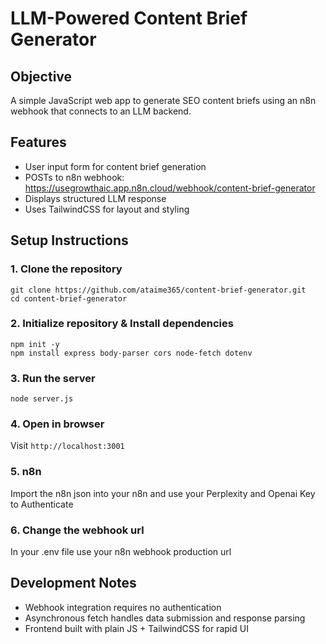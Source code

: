 # LLM-Powered Content Brief Generator

## Objective
A simple JavaScript web app to generate SEO content briefs using an n8n webhook that connects to an LLM backend.

## Features
- User input form for content brief generation
- POSTs to n8n webhook: https://usegrowthaic.app.n8n.cloud/webhook/content-brief-generator
- Displays structured LLM response
- Uses TailwindCSS for layout and styling

## Setup Instructions

### 1. Clone the repository
```
git clone https://github.com/ataime365/content-brief-generator.git
cd content-brief-generator
```

### 2. Initialize repository & Install dependencies
```
npm init -y
npm install express body-parser cors node-fetch dotenv
```

### 3. Run the server
```
node server.js
```

### 4. Open in browser
Visit `http://localhost:3001`

### 5. n8n
Import the n8n json into your n8n and use your Perplexity and Openai Key to Authenticate

### 6. Change the webhook url
In your .env file use your n8n webhook production url


## Development Notes
- Webhook integration requires no authentication
- Asynchronous fetch handles data submission and response parsing
- Frontend built with plain JS + TailwindCSS for rapid UI



